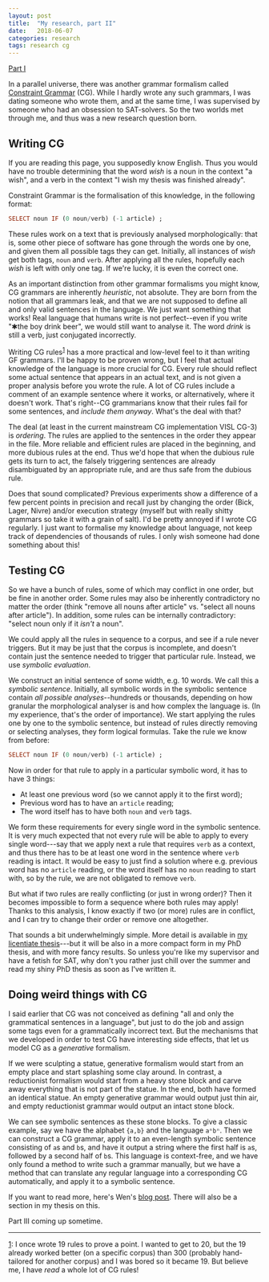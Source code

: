```yaml
---
layout: post
title:  "My research, part II"
date:   2018-06-07
categories: research
tags: research cg
---
```



[Part I](https://inariksit.github.io/research/2018/06/06/my-research-1.html)

In a parallel universe, there was another grammar formalism called
[Constraint Grammar](http://visl.sdu.dk/constraint_grammar.html)
(CG). While I hardly wrote any such grammars, I was dating someone who
wrote them, and at the same time, I was supervised by someone who had
an obsession to SAT-solvers. So the two worlds met through me, and
thus was a new research question born.

## Writing CG

If you are reading this page, you supposedly know English. Thus you
would have no trouble determining that the word *wish* is a noun in
the context "a wish", and a verb in the context "I wish my thesis was
finished already".

Constraint Grammar is the formalisation of this knowledge, in the following format:

```haskell
SELECT noun IF (0 noun/verb) (-1 article) ;
```

These rules work on a text that is previously analysed
morphologically: that is, some other piece of software has gone
through the words one by one, and given them all possible tags they
can get. Initially, all instances of *wish* get both tags, `noun` and
`verb`. After applying all the rules, hopefully each *wish* is left
with only one tag. If we're lucky, it is even the correct one.

As an important distinction from other grammar formalisms you might
know, CG grammars are inherently *heuristic*, not absolute. They are
born from the notion that all grammars leak, and that we are not
supposed to define all and only valid sentences in the language. We
just want something that works! Real language that humans write is not
perfect--even if you write "✱the boy drink beer", we would still want
to analyse it. The word *drink* is still a verb, just conjugated
incorrectly.

Writing CG rules<sup><a name="footnote1" href="#footnote">1</a></sup>
has a more practical and low-level feel to it than writing GF
grammars. I'll be happy to be proven wrong, but I feel that actual
knowledge of the language is more crucial for CG. Every rule should
reflect some actual sentence that appears in an actual text, and is
not given a proper analysis before you wrote the rule. A lot of CG
rules include a comment of an example sentence where it works, or
alternatively, where it doesn't work.  That's right--CG grammarians
know that their rules fail for some sentences, and *include them
anyway*. What's the deal with that?

The deal (at least in the current mainstream CG implementation VISL
CG-3) is *ordering*. The rules are applied to the sentences in the
order they appear in the file. More reliable and efficient rules are
placed in the beginning, and more dubious rules at the end. Thus
we'd hope that when the dubious rule gets its turn to act, the falsely
triggering sentences are already disambiguated by an appropriate rule,
and are thus safe from the dubious rule.

Does that sound complicated?  Previous experiments show a difference
of a few percent points in precision and recall just by changing the
order (Bick, Lager, Nivre) and/or execution strategy (myself but with
really shitty grammars so take it with a grain of salt). I'd be pretty
annoyed if I wrote CG regularly. I just want to formalise my knowledge
about language, not keep track of dependencies of thousands of rules.
I only wish someone had done something about this!

## Testing CG

So we have a bunch of rules, some of which may conflict in one order,
but be fine in another order. Some rules may also be inherently
contradictory no matter the order (think "remove all nouns after
article" vs. "select all nouns after article"). In addition, some
rules can be internally contradictory: "select noun only if it *isn't*
a noun".

We could apply all the rules in sequence to a corpus, and see if a
rule never triggers. But it may be just that the corpus is incomplete,
and doesn't contain just the sentence needed to trigger that
particular rule. Instead, we use *symbolic evaluation*.

We construct an initial sentence of some width, e.g. 10 words. We call
this a *symbolic sentence*. Initially, all symbolic words in the symbolic
sentence contain *all possible analyses*--hundreds or thousands,
depending on how granular the morphological analyser is and how
complex the language is. (In my experience, that's the order of
importance). We start applying the rules one by one to the symbolic
sentence, but instead of rules directly removing or selecting
analyses, they form logical formulas. Take the rule we know from before:

```haskell
SELECT noun IF (0 noun/verb) (-1 article) ;
```

Now in order for that rule to apply in a particular symbolic word, it
has to have 3 things:

* At least one previous word (so we cannot apply it to the first word);
* Previous word has to have an `article` reading;
* The word itself has to have both `noun` and `verb` tags.

We form these requirements for every single word in the symbolic
sentence. It is very much expected that not every rule will be able to
apply to every single word---say that we apply next a rule that
requires `verb` as a context, and thus there has to be at least one
word in the sentence where `verb` reading is intact. It would be easy
to just find a solution where e.g. previous word has no `article`
reading, or the word itself has no `noun` reading to start with, so by
the rule, we are not obligated to remove `verb`.

But what if two rules are really conflicting (or just in wrong order)?
Then it becomes impossible to form a sequence where both rules may
apply! Thanks to this analysis, I know exactly if two (or more) rules
are in conflict, and I can try to change their order or remove one
altogether.

That sounds a bit underwhelmingly simple. More detail is available in
[my licentiate thesis](https://listenmaa.fi/lic.pdf)---but it will be
also in a more compact form in my PhD thesis, and with more fancy
results. So unless you're like my supervisor and have a fetish for
SAT, why don't you rather just chill over the summer and read my shiny
PhD thesis as soon as I've written it.

## Doing weird things with CG

I said earlier that CG was not conceived as defining "all and only the
grammatical sentences in a language", but just to do the job and
assign some tags even for a grammatically incorrect text. But the
mechanisms that we developed in order to test CG have interesting side
effects, that let us model CG as a *generative* formalism.

If we were sculpting a statue, generative formalism would start from
an empty place and start splashing some clay around. In contrast, a
reductionist formalism would start from a heavy stone block and carve
away everything that is not part of the statue. In the end, both have
formed an identical statue. An empty generative grammar would output
just thin air, and empty reductionist grammar would output an intact
stone block.

We can see symbolic sentences as these stone blocks. To give a classic
example, say we have the alphabet `{a,b}` and the language
`aⁿbⁿ`. Then we can construct a CG grammar, apply it to an even-length
symbolic sentence consisting of `a`s and `b`s, and have it output a
string where the first half is `a`s, followed by a second half of
`b`s. This language is context-free, and we have only found a method to write such a grammar manually, but we have a method that can translate any regular language into a corresponding CG automatically, and apply it to a symbolic sentence.

<!-- Bick and Didriksen describe CG as "a declarative whole of contextual
possibilities and impossibilities for a language or genre". -->

If you want to read more, here's Wen's [blog post](https://wenkokke.github.io/2016/constraint-grammar-can-count/).
There will also be a section in my thesis on this.

Part III coming up sometime.

---

<a name="footnote" href="#footnote1">1</a>: I once wrote 19 rules to prove a point. I
wanted to get to 20, but the 19 already worked better (on a specific
corpus) than 300 (probably hand-tailored for another corpus) and I was
bored so it became 19. But believe me, I have *read* a whole lot of CG
rules!

